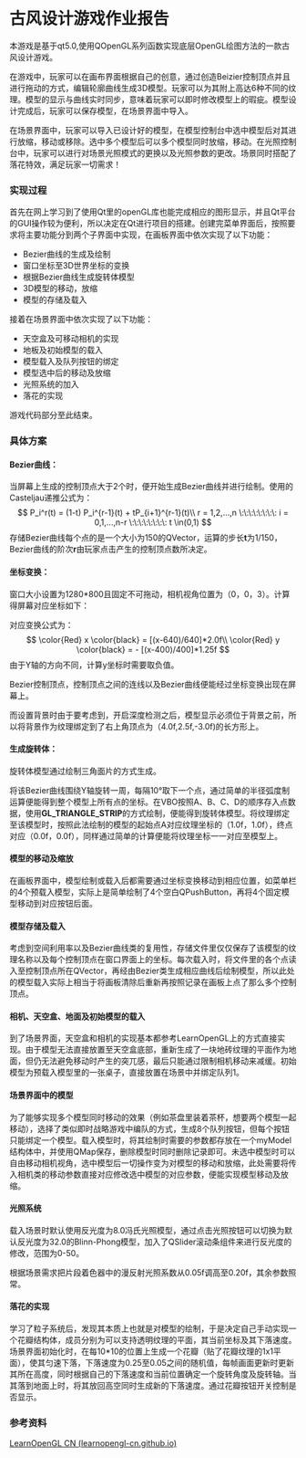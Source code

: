 # 古风设计游戏作业报告



​		本游戏是基于qt5.0,使用QOpenGL系列函数实现底层OpenGL绘图方法的一款古风设计游戏。

​        在游戏中，玩家可以在画布界面根据自己的创意，通过创造Beizier控制顶点并且进行拖动的方式，编辑轮廓曲线生成3D模型。玩家可以为其附上高达6种不同的纹理。模型的显示与曲线实时同步，意味着玩家可以即时修改模型上的瑕疵。模型设计完成后，玩家可以保存模型，在场景界面中导入。

​        在场景界面中，玩家可以导入已设计好的模型，在模型控制台中选中模型后对其进行放缩，移动或移除。选中多个模型后可以多个模型同时放缩，移动。在光照控制台中，玩家可以进行对场景光照模式的更换以及光照参数的更改。场景同时搭配了落花特效，满足玩家一切需求！




### 实现过程



首先在网上学习到了使用Qt里的openGL库也能完成相应的图形显示，并且Qt平台的GUI操作较为便利，所以决定在Qt进行项目的搭建。创建完菜单界面后，按照要求将主要功能分到两个子界面中实现，在画板界面中依次实现了以下功能：

- Bezier曲线的生成及绘制
- 窗口坐标至3D世界坐标的变换
- 根据Bezier曲线生成旋转体模型 
- 3D模型的移动，放缩
- 模型的存储及载入

接着在场景界面中依次实现了以下功能：

- 天空盒及可移动相机的实现
- 地板及初始模型的载入
- 模型载入及队列按钮的绑定
- 模型选中后的移动及放缩
- 光照系统的加入
- 落花的实现

游戏代码部分至此结束。





### 具体方案

#### Bezier曲线：

当屏幕上生成的控制顶点大于2个时，便开始生成Bezier曲线并进行绘制。使用的Casteljau递推公式为：
$$
P_i^r(t) = (1-t) P_i^{r-1}(t)  + tP_{i+1}^{r-1}(t)\\
r = 1,2,...,n  \:\:\:\:\:\:\:\:  i = 0,1,...,n-r \:\:\:\:\:\:\:\: t \in(0,1)
$$
存储Bezier曲线每个点的是一个大小为150的QVector，运算的步长**t**为1/150，Bezier曲线的阶次**r**由玩家点击产生的控制顶点数所决定。

#### 坐标变换：

窗口大小设置为1280*800且固定不可拖动，相机视角位置为（0，0，3）。计算得屏幕对应坐标如下：


对应变换公式为：
$$
\color{Red} x \color{black} =    [(x-640)/640]*2.0f\\
\color{Red}  y \color{black} =    - [(x-400)/400]*1.25f
$$
由于Y轴的方向不同，计算y坐标时需要取负值。

Bezier控制顶点，控制顶点之间的连线以及Bezier曲线便能经过坐标变换出现在屏幕上。

而设置背景时由于要考虑到，开启深度检测之后，模型显示必须位于背景之前，所以将背景作为纹理绑定到了右上角顶点为（4.0f,2.5f,-3.0f)的长方形上。

#### 生成旋转体：

旋转体模型通过绘制三角面片的方式生成。


将该Bezier曲线围绕Y轴旋转一周，每隔10°取下一个点，通过简单的半径弧度制运算便能得到整个模型上所有点的坐标。在VBO按照A、B、C、D的顺序存入点数据，使用**GL_TRIANGLE_STRIP**的方式绘制，便能得到旋转体模型。将纹理绑定至该模型时，按照此法绘制的模型的起始点A对应纹理坐标的（1.0f，1.0f），终点对应（0.0f，0.0f），同样通过简单的计算便能将纹理坐标一一对应至模型上。

#### 模型的移动及缩放

在画板界面中，模型绘制或载入后都需要通过坐标变换移动到相应位置，如菜单栏的4个预载入模型，实际上是简单绘制了4个空白QPushButton，再将4个固定模型移动到对应按钮后面。

#### 模型存储及载入

考虑到空间利用率以及Bezier曲线类的复用性，存储文件里仅仅保存了该模型的纹理名称以及每个控制顶点在窗口界面上的坐标。每次载入时，将文件里的各个点读入至控制顶点所在QVector，再经由Bezier类生成相应曲线后绘制模型，所以此处的模型载入实际上相当于将画板清除后重新再按照记录在画板上点了那么多个控制顶点。

#### 相机、天空盒、地面及初始模型的载入

到了场景界面，天空盒和相机的实现基本都参考LearnOpenGL上的方式直接实现。由于模型无法直接放置至天空盒底部，重新生成了一块地砖纹理的平面作为地面，但仍无法避免移动时产生的突兀感，最后只能通过限制相机移动来减缓。初始模型为预载入模型里的一张桌子，直接放置在场景中并绑定队列1。

#### 场景界面中的模型

为了能够实现多个模型同时移动的效果（例如茶盘里装着茶杯，想要两个模型一起移动），选择了类似即时战略游戏中编队的方式，生成8个队列按钮，但每个按钮只能绑定一个模型。载入模型时，将其绘制时需要的参数都存放在一个myModel结构体中，并使用QMap保存，删除模型时同时删除记录即可。未选中模型时可以自由移动相机视角，选中模型后一切操作变为对模型的移动和放缩，此处需要将传入相机类的移动参数直接对应修改选中模型的对应参数，便能实现模型移动及放缩。

#### 光照系统

载入场景时默认使用反光度为8.0冯氏光照模型，通过点击光照按钮可以切换为默认反光度为32.0的Blinn-Phong模型，加入了QSlider滚动条组件来进行反光度的修改，范围为0-50。

根据场景需求把片段着色器中的漫反射光照系数从0.05f调高至0.20f，其余参数照常。

#### 落花的实现

学习了粒子系统后，发现其本质上也就是对模型的绘制，于是决定自己手动实现一个花瓣结构体，成员分别为可以支持透明纹理的平面，其当前坐标及其下落速度。场景界面初始化时，在每10*10的位置上生成一个花瓣（贴了花瓣纹理的1x1平面），使其匀速下落，下落速度为0.25至0.05之间的随机值，每帧画面更新时更新其所在高度，同时根据自己的下落速度和当前位置确定一个旋转角度及旋转轴。当其落到地面上时，将其放回高空同时生成新的下落速度。通过花瓣按钮开关控制是否显示。



### 参考资料

[LearnOpenGL CN (learnopengl-cn.github.io)](https://learnopengl-cn.github.io/)
